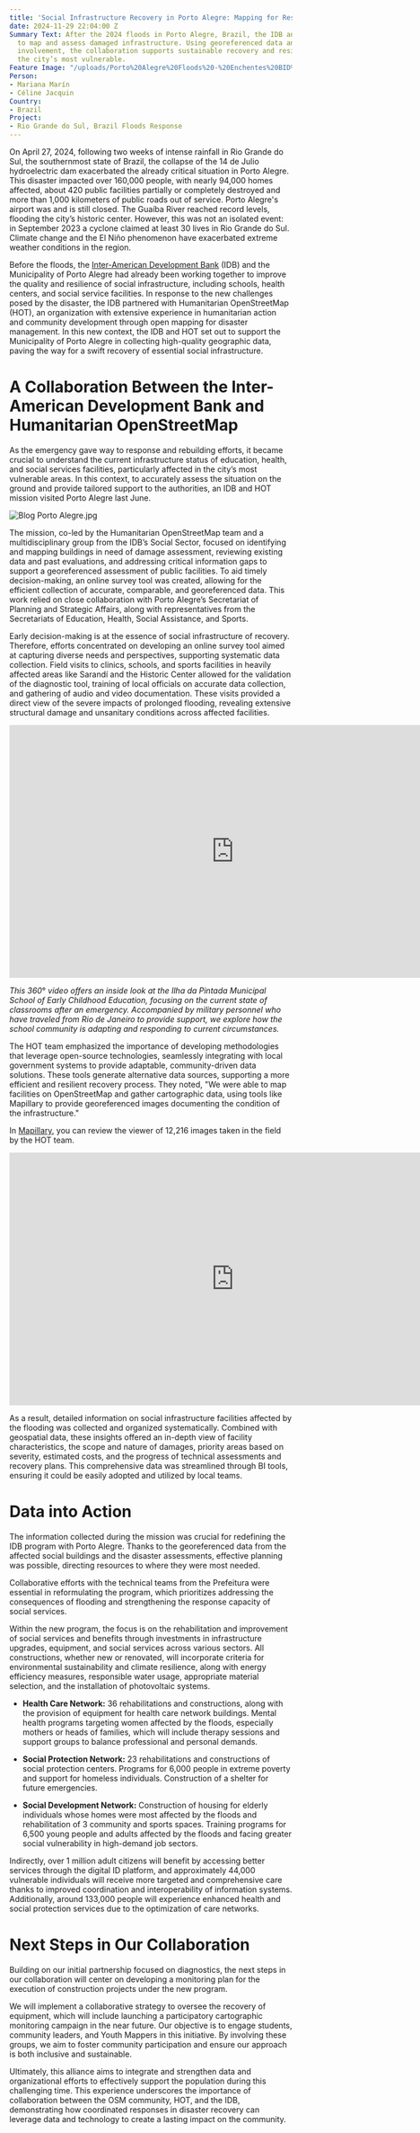 ```yaml
---
title: 'Social Infrastructure Recovery in Porto Alegre: Mapping for Resilience'
date: 2024-11-29 22:04:00 Z
Summary Text: After the 2024 floods in Porto Alegre, Brazil, the IDB and HOT partnered
  to map and assess damaged infrastructure. Using georeferenced data and community
  involvement, the collaboration supports sustainable recovery and resilience for
  the city’s most vulnerable.
Feature Image: "/uploads/Porto%20Alegre%20Floods%20-%20Enchentes%20BID%20-%20HOT%20Response.jpg"
Person:
- Mariana Marín
- Céline Jacquin
Country:
- Brazil
Project:
- Rio Grande do Sul, Brazil Floods Response
---
```


On April 27, 2024, following two weeks of intense rainfall in Rio Grande do Sul, the southernmost state of Brazil, the collapse of the 14 de Julio hydroelectric dam exacerbated the already critical situation in Porto Alegre. This disaster impacted over 160,000 people, with nearly 94,000 homes affected, about 420 public facilities partially or completely destroyed and more than 1,000 kilometers of public roads out of service. Porto Alegre's airport was and is still closed. The Guaíba River reached record levels, flooding the city’s historic center. However, this was not an isolated event: in September 2023 a cyclone claimed at least 30 lives in Rio Grande do Sul. Climate change and the El Niño phenomenon have exacerbated extreme weather conditions in the region.

Before the floods, the [Inter-American Development Bank](https://www.iadb.org/en) (IDB) and the Municipality of Porto Alegre had already been working together to improve the quality and resilience of social infrastructure, including schools, health centers, and social service facilities. In response to the new challenges posed by the disaster, the IDB partnered with Humanitarian OpenStreetMap (HOT), an organization with extensive experience in humanitarian action and community development through open mapping for disaster management. In this new context, the IDB and HOT set out to support the Municipality of Porto Alegre in collecting high-quality geographic data, paving the way for a swift recovery of essential social infrastructure.

# A Collaboration Between the Inter-American Development Bank and Humanitarian OpenStreetMap

As the emergency gave way to response and rebuilding efforts, it became crucial to understand the current infrastructure status of education, health, and social services facilities, particularly affected in the city’s most vulnerable areas. In this context, to accurately assess the situation on the ground and provide tailored support to the authorities, an IDB and HOT mission visited Porto Alegre last June.

![Blog Porto Alegre.jpg](/uploads/Blog%20Porto%20Alegre.jpg)

The mission, co-led by the Humanitarian OpenStreetMap team and a multidisciplinary group from the IDB’s Social Sector, focused on identifying and mapping buildings in need of damage assessment, reviewing existing data and past evaluations, and addressing critical information gaps to support a georeferenced assessment of public facilities. To aid timely decision-making, an online survey tool was created, allowing for the efficient collection of accurate, comparable, and georeferenced data. This work relied on close collaboration with Porto Alegre’s Secretariat of Planning and Strategic Affairs, along with representatives from the Secretariats of Education, Health, Social Assistance, and Sports.

Early decision-making is at the essence of social infrastructure of recovery. Therefore, efforts concentrated on developing an online survey tool aimed at capturing diverse needs and perspectives, supporting systematic data collection. Field visits to clinics, schools, and sports facilities in heavily affected areas like Sarandí and the Historic Center allowed for the validation of the diagnostic tool, training of local officials on accurate data collection, and gathering of audio and video documentation. These visits provided a direct view of the severe impacts of prolonged flooding, revealing extensive structural damage and unsanitary conditions across affected facilities.

<iframe width="800" height="450" src="https://www.youtube.com/embed/UupoR6dcV9E?si=-eNH1Ocknrm3ZgZO" title="YouTube video player" frameborder="0" allow="accelerometer; autoplay; clipboard-write; encrypted-media; gyroscope; picture-in-picture; web-share" referrerpolicy="strict-origin-when-cross-origin" allowfullscreen></iframe>

*This 360*° *video offers an inside look at the Ilha da Pintada Municipal School of Early Childhood Education, focusing on the current state of classrooms after an emergency. Accompanied by military personnel who have traveled from Rio de Janeiro to provide support, we explore how the school community is adapting and responding to current circumstances.*

The HOT team emphasized the importance of developing methodologies that leverage open-source technologies, seamlessly integrating with local government systems to provide adaptable, community-driven data solutions. These tools generate alternative data sources, supporting a more efficient and resilient recovery process. They noted, "We were able to map facilities on OpenStreetMap and gather cartographic data, using tools like Mapillary to provide georeferenced images documenting the condition of the infrastructure."

In [Mapillary](https://www.mapillary.com/app/org/hotosm_lac?lat=-30.02390654431528&lng=-51.2122723780588&z=15.217550359101017&pKey=1257979585608018&menu=false), you can review the viewer of 12,216 images taken in the field by the HOT team.

<iframe width="800" height="450" src="https://www.mapillary.com/embed?map_style=Mapillary%20light&image_key=1257979585608018&x=0.5&y=0.5&style=photo" frameborder="0"></iframe>

As a result, detailed information on social infrastructure facilities affected by the flooding was collected and organized systematically. Combined with geospatial data, these insights offered an in-depth view of facility characteristics, the scope and nature of damages, priority areas based on severity, estimated costs, and the progress of technical assessments and recovery plans. This comprehensive data was streamlined through BI tools, ensuring it could be easily adopted and utilized by local teams.

# Data into Action

The information collected during the mission was crucial for redefining the IDB program with Porto Alegre. Thanks to the georeferenced data from the affected social buildings and the disaster assessments, effective planning was possible, directing resources to where they were most needed.

Collaborative efforts with the technical teams from the Prefeitura were essential in reformulating the program, which prioritizes addressing the consequences of flooding and strengthening the response capacity of social services.

Within the new program, the focus is on the rehabilitation and improvement of social services and benefits through investments in infrastructure upgrades, equipment, and social services across various sectors. All constructions, whether new or renovated, will incorporate criteria for environmental sustainability and climate resilience, along with energy efficiency measures, responsible water usage, appropriate material selection, and the installation of photovoltaic systems.

* **Health Care Network:** 36 rehabilitations and constructions, along with the provision of equipment for health care network buildings. Mental health programs targeting women affected by the floods, especially mothers or heads of families, which will include therapy sessions and support groups to balance professional and personal demands.

* **Social Protection Network:** 23 rehabilitations and constructions of social protection centers. Programs for 6,000 people in extreme poverty and support for homeless individuals. Construction of a shelter for future emergencies.

* **Social Development Network:** Construction of housing for elderly individuals whose homes were most affected by the floods and rehabilitation of 3 community and sports spaces. Training programs for 6,500 young people and adults affected by the floods and facing greater social vulnerability in high-demand job sectors.

Indirectly, over 1 million adult citizens will benefit by accessing better services through the digital ID platform, and approximately 44,000 vulnerable individuals will receive more targeted and comprehensive care thanks to improved coordination and interoperability of information systems. Additionally, around 133,000 people will experience enhanced health and social protection services due to the optimization of care networks.

# Next Steps in Our Collaboration

Building on our initial partnership focused on diagnostics, the next steps in our collaboration will center on developing a monitoring plan for the execution of construction projects under the new program.

We will implement a collaborative strategy to oversee the recovery of equipment, which will include launching a participatory cartographic monitoring campaign in the near future. Our objective is to engage students, community leaders, and Youth Mappers in this initiative. By involving these groups, we aim to foster community participation and ensure our approach is both inclusive and sustainable.

Ultimately, this alliance aims to integrate and strengthen data and organizational efforts to effectively support the population during this challenging time. This experience underscores the importance of collaboration between the OSM community, HOT, and the IDB, demonstrating how coordinated responses in disaster recovery can leverage data and technology to create a lasting impact on the community.
